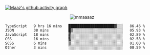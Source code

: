 [![Maaz's github activity graph](https://activity-graph.herokuapp.com/graph?username=mmaaaaz&bg_color=000000&color=ffffff&line=0000ff&point=00cece&area=true&hide_border=true)](https://github.com/ashutosh00710/github-readme-activity-graph)

<p align="center"> <img src="https://komarev.com/ghpvc/?username=mmaaaaz&label=PROFILE+VIEWS&color=22223b&style=for-the-badge" alt="mmaaaaz" /> </p>


<!--START_SECTION:waka-->

```text
TypeScript   9 hrs 16 mins   █████████████████████▓░░░   86.46 %
JSON         38 mins         █▒░░░░░░░░░░░░░░░░░░░░░░░   05.93 %
JavaScript   18 mins         ▓░░░░░░░░░░░░░░░░░░░░░░░░   02.89 %
CSS          16 mins         ▓░░░░░░░░░░░░░░░░░░░░░░░░   02.58 %
SCSS         6 mins          ▒░░░░░░░░░░░░░░░░░░░░░░░░   01.00 %
Other        3 mins          ░░░░░░░░░░░░░░░░░░░░░░░░░   00.59 %
```

<!--END_SECTION:waka-->
